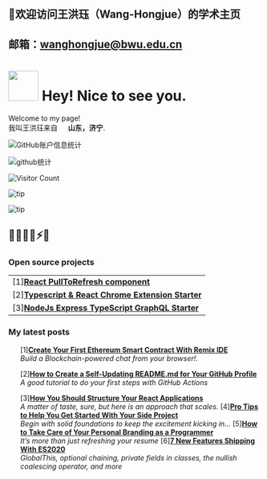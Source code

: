 ## 🎉欢迎访问王洪珏（Wang-Hongjue）的学术主页
## 邮箱：wanghongjue@bwu.edu.cn
<h1><img src="https://emojis.slackmojis.com/emojis/images/1531849430/4246/blob-sunglasses.gif?1531849430" width="60"/> Hey! Nice to see you.</h1>

<p>Welcome to my page! </br> 我叫王洪珏来自 <img src="https://p8.itc.cn/images01/20200622/e1b76367797440098383fdbeb64ae09d.jpeg" width="13"/> <b>山东，济宁</b>. </p>

![GitHub账户信息统计](https://github-stats.ubrong.com/api?username=wang448721577&show_icons=true) 


![github统计](https://stats.justsong.cn/api/github?username=wang448721577&lang=zh-CN)

![Visitor Count](https://profile-counter.glitch.me/{wang448721577}/count.svg)

![tip](https://badgen.net/badge/MATLAB/2023/orange?icon=MATLAB)

![tip](https://badgen.net/badge/python/3.1.6/green?icon=packagephobia)

💖🎉😄✨⚡🍵
------------


<h3>Open source projects</h3>
<table>
  <tbody>
    <tr>
      <td>[1]<a href="https://github.com/thmsgbrt/react-simple-pull-to-refresh"><b>React PullToRefresh component</b></a></td>
    </tr>
	  <tr>
      <td>[2]<a href="https://github.com/thmsgbrt/Chrome-Extension-with-React-and-Typescript-Starter-Pack"><b>Typescript & React Chrome Extension Starter</b></a></td>
    </tr>
    <tr>
      <td>[3]<a href="https://github.com/thmsgbrt/nodejs-typescript-express-apollo-graphql-starter"><b>NodeJs Express TypeScript GraphQL Starter</b></a></td>
    </tr>
  </tbody>
</table>
<h3>My latest posts</h3>
<ul>
[1]<a href="https://medium.com/better-programming/create-your-first-ethereum-smart-contract-with-remix-ide-667e46e81901"><b>Create Your First Ethereum Smart Contract With Remix IDE</b></a><br/><i>Build a Blockchain-powered chat from your browser!.</i>

[2]<a href="https://medium.com/@th.guibert/how-to-create-a-self-updating-readme-md-for-your-github-profile-f8b05744ca91"><b>How to Create a Self-Updating README.md for Your GitHub Profile</b></a><br/><i>A good tutorial to do your first steps with GitHub Actions</i>

[3]<a href="https://medium.com/better-programming/how-you-should-structure-your-react-applications-e7dd32375a98"><b>How You Should Structure Your React Applications</b></a><br/><i>A matter of taste, sure, but here is an approach that scales.</i>
[4]<a href="https://medium.com/better-programming/pro-tips-to-help-you-get-started-with-your-side-project-15d01b76e0d8"><b>Pro Tips to Help You Get Started With Your Side Project</b></a><br/><i>Begin with solid foundations to keep the excitement kicking in...</i>
[5]<a href="https://medium.com/better-programming/how-to-take-care-of-your-personal-branding-as-a-programmer-2d3aeba56cb9"><b>How to Take Care of Your Personal Branding as a Programmer</b></a><br/><i>It’s more than just refreshing your resume</i>
[6]<a href="https://medium.com/better-programming/8-new-features-shipping-with-es2020-7a2721f710fb"><b>7 New Features Shipping With ES2020</b></a><br/><i>GlobalThis, optional chaining, private fields in classes, the nullish coalescing operator, and more</i>
</ul>



